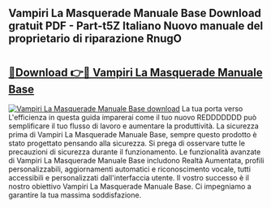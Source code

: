 ## Vampiri La Masquerade Manuale Base Download gratuit PDF - Part-t5Z Italiano Nuovo manuale del proprietario di riparazione RnugO

# <h2><a href="http://dferqp0.blite.top/?on=Vampiri+La+Masquerade+Manuale+Base">🔗Download 👉🔴 Vampiri La Masquerade Manuale Base</a></h2>

[![Vampiri La Masquerade Manuale Base download](https://i.imgur.com/lujVjoI.png)](http://dferqp0.blite.top/?on=Vampiri+La+Masquerade+Manuale+Base)
La tua porta verso L'efficienza in questa guida imparerai come il tuo nuovo REDDDDDDD può semplificare il tuo flusso di lavoro e aumentare la produttività. La sicurezza prima di Vampiri La Masquerade Manuale Base, sempre questo prodotto è stato progettato pensando alla sicurezza. Si prega di osservare tutte le precauzioni di sicurezza durante il funzionamento. Le funzionalità avanzate di Vampiri La Masquerade Manuale Base includono Realtà Aumentata, profili personalizzabili, aggiornamenti automatici e riconoscimento vocale, tutti accessibili e personalizzati dall'interfaccia utente. Il vostro successo è il nostro obiettivo Vampiri La Masquerade Manuale Base. Ci impegniamo a garantire la tua massima soddisfazione.
